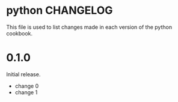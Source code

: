 # python CHANGELOG

This file is used to list changes made in each version of the python cookbook.

# 0.1.0

Initial release.

- change 0
- change 1

